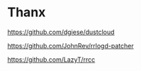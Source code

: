 # Thanx
https://github.com/dgiese/dustcloud

https://github.com/JohnRev/rrlogd-patcher

https://github.com/LazyT/rrcc
